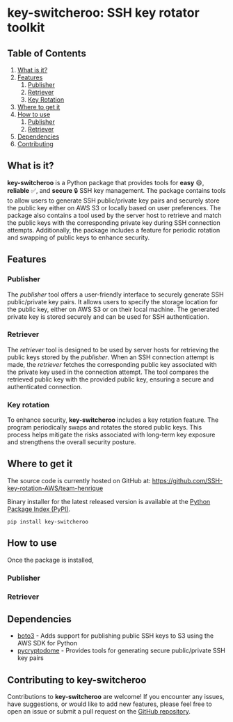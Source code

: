 # key-switcheroo: SSH key rotator toolkit


## Table of Contents
1. [What is it?](#what-is-it)
2. [Features](#features)
    1. [Publisher](#publisher)
    2. [Retriever](#retriever)
    3. [Key Rotation](#key-rotation)
3. [Where to get it](#where-to-get-it)
4. [How to use](#how-to-use)
    1. [Publisher](#publisher-1)
    2. [Retriever](#retriever-1)
5. [Dependencies](#dependencies)
6. [Contributing](#contributing-to-key-switcheroo)


## What is it?

**key-switcheroo** is a Python package that provides tools for **easy** :smile:, **reliable** :white_check_mark:, and **secure** :lock: SSH key management. The package contains tools to allow users to generate SSH public/private key pairs and securely store the public key either on AWS S3 or locally based on user preferences. The package also contains a tool used by the server host to retrieve and match the public keys with the corresponding private key during SSH connection attempts. Additionally, the package includes a feature for periodic rotation and swapping of public keys to enhance security.


## Features

### Publisher

The *publisher* tool offers a user-friendly interface to securely generate SSH public/private key pairs. It allows users to specify the storage location for the public key, either on AWS S3 or on their local machine. The generated private key is stored securely and can be used for SSH authentication.

### Retriever

The *retriever* tool is designed to be used by server hosts for retrieving the public keys stored by the *publisher*. When an SSH connection attempt is made, the *retriever* fetches the corresponding public key associated with the private key used in the connection attempt. The tool compares the retrieved public key with the provided public key, ensuring a secure and authenticated connection.

### Key rotation

To enhance security, **key-switcheroo** includes a key rotation feature. The program periodically swaps and rotates the stored public keys. This process helps mitigate the risks associated with long-term key exposure and strengthens the overall security posture.


## Where to get it

The source code is currently hosted on GitHub at: https://github.com/SSH-key-rotation-AWS/team-henrique

Binary installer for the latest released version is available at the [Python Package Index (PyPI)](https://pypi.org/project/key-switcheroo/).

`pip install key-switcheroo`


## How to use

Once the package is installed, 

### Publisher



### Retriever




## Dependencies

- [boto3](https://boto3.amazonaws.com/v1/documentation/api/latest/index.html) - Adds support for publishing public SSH keys to S3 using the AWS SDK for Python
- [pycryptodome](https://pycryptodome.readthedocs.io/en/latest/) - Provides tools for generating secure public/private SSH key pairs


## Contributing to key-switcheroo

Contributions to **key-switcheroo** are welcome! If you encounter any issues, have suggestions, or would like to add new features, please feel free to open an issue or submit a pull request on the [GitHub repository](https://github.com/SSH-key-rotation-AWS/team-henrique).